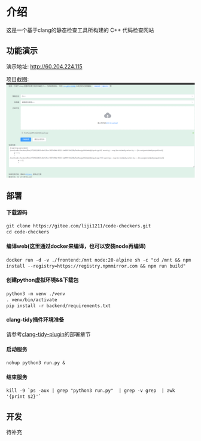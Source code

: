 # 介绍
这是一个基于clang的静态检查工具所构建的 C++ 代码检查网站

## 功能演示
演示地址: http://60.204.224.115

项目截图:
![alt text](docs/2024-10-19.png)

## 部署

#### 下载源码
```
git clone https://gitee.com/liji1211/code-checkers.git
cd code-checkers
```
#### 编译web(这里通过docker来编译，也可以安装node再编译)
```
docker run -d -v ./frontend:/mnt node:20-alpine sh -c "cd /mnt && npm install --registry=https://registry.npmmirror.com && npm run build"
```
#### 创建python虚拟环境&&下载包
```
python3 -m venv ./venv
. venv/bin/activate
pip install -r backend/requirements.txt 
```
#### clang-tidy插件环境准备
请参考[clang-tidy-plugin](./clang-tidy-plugin/README.md)的部署章节

#### 启动服务
```
nohup python3 run.py &
```
#### 结束服务
```
kill -9 `ps -aux | grep "python3 run.py"  | grep -v grep  | awk '{print $2}'`
```

## 开发
待补充